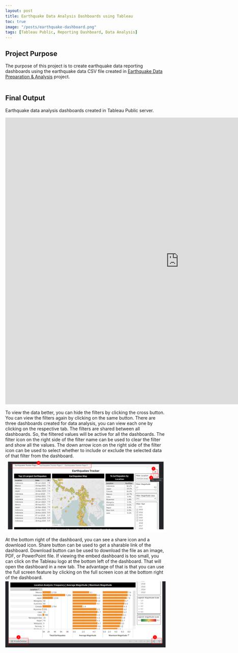 ```yaml
---
layout: post
title: Earthquake Data Analysis Dashboards using Tableau
toc: true
image: "/posts/earthquake-dashboard.png"
tags: [Tableau Public, Reporting Dashboard, Data Analysis]
---
```


## Project Purpose
The purpose of this project is to create earthquake data reporting dashboards using the earthquake data CSV file created in [Earthquake Data Preparation & Analysis](https://wint-thandar.github.io/Earthquake-Data-Preparation-And-Analysis/) project.<br><br>

## Final Output
Earthquake data analysis dashboards created in Tableau Public server.
<iframe seamless frameborder="0" src="https://public.tableau.com/views/Earthquakes_2013-2023_Dashboard/EarthquakesTrackerPage1?:embed=yes&:display_count=yes&:showVizHome=no" width = '1090' height = '900'></iframe>
<br>

To view the data better, you can hide the filters by clicking the cross button. You can view the filters again by clicking on the same button. There are three dashboards created for data analysis, you can view each one by clicking on the respective tab. The filters are shared between all dashboards. So, the filtered values will be active for all the dashboards. The filter icon on the right side of the filter name can be used to clear the filter and show all the values. The down arrow icon on the right side of the filter icon can be used to select whether to include or exclude the selected data of that filter from the dashboard. 
![Earthquake Data Dashboard](/img/posts/dashboard-live.png)

At the bottom right of the dashboard, you can see a share icon and a download icon. Share button can be used to get a sharable link of the dashboard. Download button can be used to download the file as an image, PDF, or PowerPoint file. If viewing the embed dashboard is too small, you can click on the Tableau logo at the bottom left of the dashboard. That will open the dashboard in a new tab. The advantage of that is that you can use the full screen feature by clicking on the full screen icon at the bottom right of the dashboard.
![Earthquake Data Dashboard](/img/posts/dashboard-live-2.png)